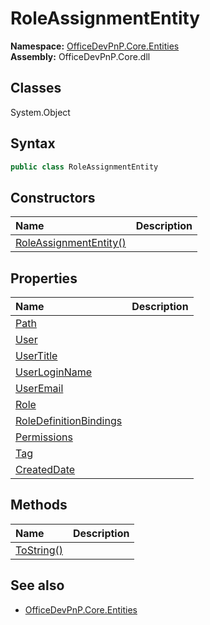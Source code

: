 # RoleAssignmentEntity
  
**Namespace:** [OfficeDevPnP.Core.Entities](OfficeDevPnP.Core.Entities.md)  
**Assembly:** OfficeDevPnP.Core.dll  
## Classes
System.Object  
## Syntax
```C#
public class RoleAssignmentEntity
```
## Constructors
|**Name**|**Description**|
|:-----|:-----|
| [RoleAssignmentEntity()](RoleAssignmentEntityconstructor1details.md) | 
## Properties
|**Name**|**Description**|
|:-----|:-----|
| [Path](RoleAssignmentEntity.Path.md) | 
| [User](RoleAssignmentEntity.User.md) | 
| [UserTitle](RoleAssignmentEntity.UserTitle.md) | 
| [UserLoginName](RoleAssignmentEntity.UserLoginName.md) | 
| [UserEmail](RoleAssignmentEntity.UserEmail.md) | 
| [Role](RoleAssignmentEntity.Role.md) | 
| [RoleDefinitionBindings](RoleAssignmentEntity.RoleDefinitionBindings.md) | 
| [Permissions](RoleAssignmentEntity.Permissions.md) | 
| [Tag](RoleAssignmentEntity.Tag.md) | 
| [CreatedDate](RoleAssignmentEntity.CreatedDate.md) | 
## Methods
|**Name**|**Description**|
|:-----|:-----|
| [ToString()](RoleAssignmentEntityToString.md) | 
## See also
- [OfficeDevPnP.Core.Entities](OfficeDevPnP.Core.Entities.md)
